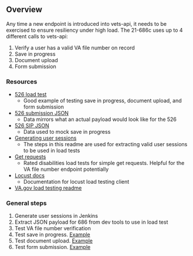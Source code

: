 ## Overview
Any time a new endpoint is introduced into vets-api, it needs to be exercised to ensure resiliency under high load.
The 21-686c uses up to 4 different calls to vets-api:
1. Verify a user has a valid VA file number on record
1. Save in progress
1. Document upload
1. Form submission

### Resources
- [526 load test](https://github.com/department-of-veterans-affairs/devops/blob/master/loadtest/form526/form526_locust.py)
    - Good example of testing save in progress, document upload, and form submission
- [526 submission JSON](https://github.com/department-of-veterans-affairs/devops/blob/master/loadtest/form526/submit_form.json)
    - Data mirrors what an actual payload would look like for the 526
- [526 SIP JSON](https://github.com/department-of-veterans-affairs/devops/blob/master/loadtest/form526/save_in_progress.json)
    - Data used to mock save in progress
- [Generating user sessions](https://github.com/department-of-veterans-affairs/devops/tree/master/loadtest/form526)
    - The steps in this readme are used for extracting valid user sessions to be used in load tests
- [Get requests](https://github.com/department-of-veterans-affairs/devops/blob/master/loadtest/rated_disabilities/rated_disabilities_locust.py)
    - Rated disabilities load tests for simple get requests. Helpful for the VA file number endpoint potentially
- [Locust docs](https://docs.locust.io/en/stable/)
    - Documentation for locust load testing client
- [VA.gov load testing readme](https://github.com/department-of-veterans-affairs/devops/blob/master/loadtest/README.md)

### General steps
1. Generate user sessions in Jenkins
1. Extract JSON payload for 686 from dev tools to use in load test
1. Test VA file number verification
1. Test save in progress. [Example](https://github.com/department-of-veterans-affairs/devops/blob/master/loadtest/form526/form526_locust.py#L87)
1. Test document upload. [Example](https://github.com/department-of-veterans-affairs/devops/blob/master/loadtest/form526/form526_locust.py#L94)
1. Test form submission. [Example](https://github.com/department-of-veterans-affairs/devops/blob/master/loadtest/form526/form526_locust.py#L102)
